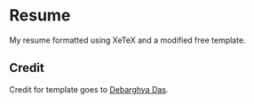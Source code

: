 # Resume
My resume formatted using XeTeX and a modified free template.

## Credit
Credit for template goes to [Debarghya Das](https://github.com/deedydas/Deedy-Resume).
